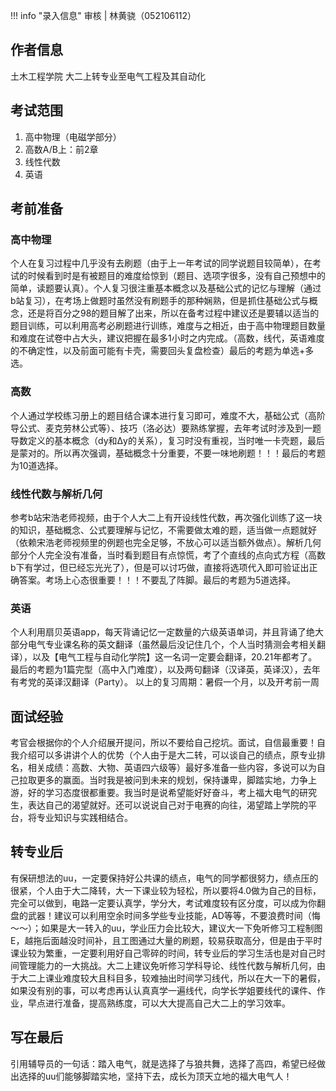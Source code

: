!!! info "录入信息"
    审核 | 林黄骁（052106112）
## 作者信息

土木工程学院
大二上转专业至电气工程及其自动化

## 考试范围

1. 高中物理（电磁学部分）
2. 高数A/B上：前2章
3. 线性代数
4. 英语

## 考前准备

### 高中物理

个人在复习过程中几乎没有去刷题（由于上一年考试的同学说题目较简单），在考试的时候看到时是有被题目的难度给惊到（题目、选项字很多，没有自己预想中的简单，读题要认真）。个人复习很注重基本概念以及基础公式的记忆与理解（通过b站复习），在考场上做题时虽然没有刷题手的那种娴熟，但是抓住基础公式与概念，还是将百分之98的题目解了出来，所以在备考过程中建议还是要辅以适当的题目训练，可以利用高考必刷题进行训练，难度与之相近，由于高中物理题目数量和难度在试卷中占大头，建议把握在最多1小时之内完成。（高数，线代，英语难度的不确定性，以及前面可能有卡壳，需要回头复盘检查）最后的考题为单选+多选。

### 高数

个人通过学校练习册上的题目结合课本进行复习即可，难度不大，基础公式（高阶导公式、麦克劳林公式等）、技巧（洛必达）要熟练掌握，去年考试时涉及到一题导数定义的基本概念（dy和Δy的关系），复习时没有重视，当时唯一卡壳题，最后是蒙对的。所以再次强调，基础概念十分重要，不要一味地刷题！！！最后的考题为10道选择。

### 线性代数与解析几何

参考b站宋浩老师视频，由于个人大二上有开设线性代数，再次强化训练了这一块的知识，基础概念、公式要理解与记忆，不需要做太难的题，适当做一点题就好（依赖宋浩老师视频里的例题也完全足够，不放心可以适当额外做点）。解析几何部分个人完全没有准备，当时看到题目有点惊慌，考了个直线的点向式方程（高数b下有学过，但已经忘光光了），但是可以讨巧做，直接将选项代入即可验证出正确答案。考场上心态很重要！！！不要乱了阵脚。最后的考题为5道选择。
### 英语

个人利用扇贝英语app，每天背诵记忆一定数量的六级英语单词，并且背诵了绝大部分电气专业课名称的英文翻译（虽然最后没记住几个，个人当时猜测会考相关翻译），以及【电气工程与自动化学院】这一名词一定要会翻译，20.21年都考了。最后的考题为1篇完型（高中入门难度），以及两句翻译（汉译英，英译汉），去年有考党的英译汉翻译（Party）。
以上的复习周期：暑假一个月，以及开考前一周

## 面试经验

考官会根据你的个人介绍展开提问，所以不要给自己挖坑。面试，自信最重要！自我介绍可以多讲讲个人的优势（个人由于是大二转，可以谈自己的绩点，原专业排名，相关成绩：高数、大物、英语四六级等）最好多准备一些内容，多说可以为自己拉取更多的赢面。当时我是被问到未来的规划，保持谦卑，脚踏实地，力争上游，好的学习态度很都重要。我当时是说希望能好好奋斗，考上福大电气的研究生，表达自己的渴望就好。还可以说说自己对于电赛的向往，渴望踏上学院的平台，将专业知识与实践相结合。

## 转专业后

有保研想法的uu，一定要保持好公共课的绩点，电气的同学都很努力，绩点压的很紧，个人由于大二降转，大一下课业较为轻松，所以要将4.0做为自己的目标，完全可以做到，电路一定要认真学，学分大，考试难度较有区分度，可以成为你翻盘的武器！建议可以利用空余时间多学些专业技能，AD等等，不要浪费时间（悔～～）；如果是大一转入的uu，学业压力会比较大，建议大一下免听修习工程制图E，越拖后面越没时间补，且工图通过大量的刷题，较易获取高分，但是由于平时课业较为繁重，一定要利用好自己零碎的时间，转专业后的学习生活也是对自己时间管理能力的一大挑战。大二上建议免听修习学科导论、线性代数与解析几何，由于大二上课业难度较大且科目多，较难抽出时间学习线代，所以在大一下的暑假，如果没有别的事，可以考虑再认认真真学一遍线代，向学长学姐要线代的课件、作业，早点进行准备，提高熟练度，可以大大提高自己大二上的学习效率。

## 写在最后

引用辅导员的一句话：踏入电气，就是选择了与狼共舞，选择了高四，希望已经做出选择的uu们能够脚踏实地，坚持下去，成长为顶天立地的福大电气人！